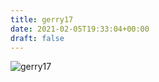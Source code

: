 ```yaml
---
title: gerry17
date: 2021-02-05T19:33:04+00:00
draft: false
---
```


![gerry17](/images/1988%20mit%20jenny.jpg)

